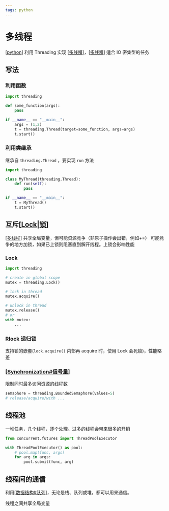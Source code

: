 ```yaml
---
tags: python
---
```

# 多线程

[[python]] 利用 Threading 实现 [[多线程]]，[[多线程]] 适合 IO 密集型的任务

## 写法

### 利用函数

```python
import threading

def some_function(args):
    pass

if __name__ == "__main__":
    args = (1,2)
    t = threading.Thread(target=some_function, args=args)
    t.start()
```

### 利用类继承

继承自 `threading.Thread` ，要实现 `run` 方法

```python
import threading

class MyThread(threading.Thread):
    def run(self):
        pass

if __name__ == "__main__":
    t = MyThread()
    t.start()
```

## 互斥[[Lock|锁]]

[[多线程]] 共享全局变量，但可能资源竞争（非原子操作会出错，例如+=）
可能竞争的地方加锁，如果已上锁则阻塞直到解开线程。上锁会影响性能

### Lock

```python
import threading

# create in global scope
mutex = threading.Lock()

# lock in thread
mutex.acquire()

# unlock in thread
mutex.release()
# or
with mutex:
    ...
```

### Rlock 递归锁

支持锁的嵌套(`lock.acquire()` 内部再 acquire 时，使用 Lock 会死锁)，性能略差

### [[Synchronization#信号量]]

限制同时最多访问资源的线程数

```python
semaphore = threading.BoundedSemaphore(values=5)
# release/acquire/with ...
```

## 线程池

一堆任务，几个线程，逐个处理。过多的线程会带来很多的开销

```python
from concurrent.futures import ThreadPoolExecutor

with ThreadPoolExecutor() as pool:
    # pool.map(func, args)
    for arg in args:
        pool.submit(func, arg)
```

## 线程间的通信

利用[[数据结构#队列]]，无论是栈、队列或堆，都可以用来通信。

线程之间共享全局变量

[//begin]: # "Autogenerated link references for markdown compatibility"
[python]: python.md "python"
[多线程]: 多线程.md "多线程"
[多线程]: 多线程.md "多线程"
[Lock|锁]: <../operating system/Lock.md> "Lock"
[多线程]: 多线程.md "多线程"
[Synchronization#信号量]: <../operating system/Synchronization.md> "Synchronization"
[数据结构#队列]: ../algorithm/数据结构.md "数据结构"
[//end]: # "Autogenerated link references"
